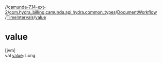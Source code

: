//[camunda-7.14-ext-2](../../../../index.md)/[com.hydra_billing.camunda.api.hydra.common_types](../../index.md)/[DocumentWorkflow](../index.md)/[TimeIntervals](index.md)/[value](value.md)

# value

[jvm]\
val [value](value.md): Long
